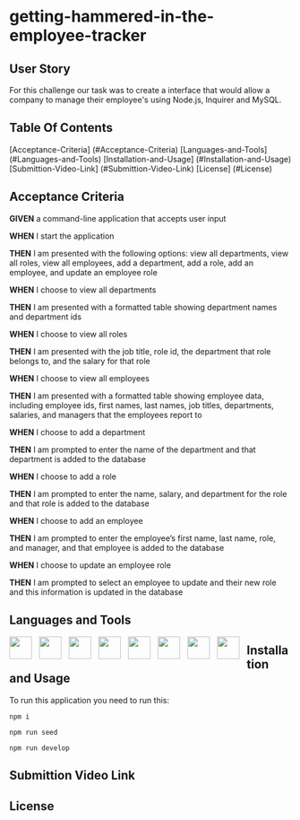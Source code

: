 # getting-hammered-in-the-employee-tracker

## User Story

For this challenge our task was to create a interface that would allow a company to manage their employee's using Node.js, Inquirer and MySQL.

## Table Of Contents

[Acceptance-Criteria] (#Acceptance-Criteria)
[Languages-and-Tools] (#Languages-and-Tools)
[Installation-and-Usage] (#Installation-and-Usage)
[Submittion-Video-Link] (#Submittion-Video-Link)
[License] (#License)

## Acceptance Criteria

**GIVEN** a command-line application that accepts user input

**WHEN** I start the application

**THEN** I am presented with the following options: view all departments, view all roles, view all employees, add a department, add a role, add an employee, and update an employee role

**WHEN** I choose to view all departments

**THEN** I am presented with a formatted table showing department names and department ids

**WHEN** I choose to view all roles

**THEN** I am presented with the job title, role id, the department that role belongs to, and the salary for that role

**WHEN** I choose to view all employees

**THEN** I am presented with a formatted table showing employee data, including employee ids, first names, last names, job titles, departments, salaries, and managers that the employees report to

**WHEN** I choose to add a department

**THEN** I am prompted to enter the name of the department and that department is added to the database

**WHEN** I choose to add a role

**THEN** I am prompted to enter the name, salary, and department for the role and that role is added to the database

**WHEN** I choose to add an employee

**THEN** I am prompted to enter the employee’s first name, last name, role, and manager, and that employee is added to the database

**WHEN** I choose to update an employee role

**THEN** I am prompted to select an employee to update and their new role and this information is updated in the database

## Languages and Tools

<img align="left" width="40px" style="padding-right:10px;" src="https://cdn.jsdelivr.net/gh/devicons/devicon/icons/express/express-original.svg">
<img align="left" width="40px" style="padding-right:10px;" src="https://cdn.jsdelivr.net/gh/devicons/devicon/icons/mysql/mysql-plain-wordmark.svg">
<img align="left" width="40px" style="padding-right:10px;" src="https://cdn.jsdelivr.net/gh/devicons/devicon/icons/npm/npm-original-wordmark.svg">
<img align="left" width="40px" style="padding-right:10px;" src="https://cdn.jsdelivr.net/gh/devicons/devicon/icons/javascript/javascript-plain.svg">
<img align="left" width="40px" style="padding-right:10px;" src="https://cdn.jsdelivr.net/gh/devicons/devicon/icons/bash/bash-original.svg">
<img align="left" width="40px" style="padding-right:10px;" src="https://cdn.jsdelivr.net/gh/devicons/devicon/icons/github/github-original.svg">
<img align="left" width="40px" style="padding-right:10px;" src="https://cdn.jsdelivr.net/gh/devicons/devicon/icons/nodejs/nodejs-original-wordmark.svg">
<img align="left" width="40px" style="padding-right:10px;" src="https://cdn.jsdelivr.net/gh/devicons/devicon/icons/visualstudio/visualstudio-plain.svg">


## Installation and Usage

  To run this application you need to run this:


```
npm i

npm run seed

npm run develop 
```

## Submittion Video Link



## License

